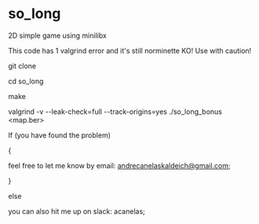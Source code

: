 # so_long

2D simple game using minilibx

This code has 1 valgrind error and it's still norminette KO! Use with caution!

git clone <ssh>

cd so_long

make

valgrind -v --leak-check=full --track-origins=yes ./so_long_bonus <map.ber>

If (you have found the problem)

{

  feel free to let me know by email: andrecanelaskaldeich@gmail.com;
  
}

else

  you can also hit me up on slack: acanelas;


